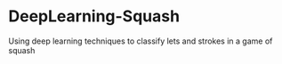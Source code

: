 # DeepLearning-Squash
Using deep learning techniques to classify lets and strokes in a game of squash
